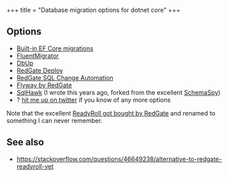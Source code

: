 +++
title = "Database migration options for dotnet core"
+++

## Options

* [Built-in EF Core migrations](https://docs.microsoft.com/en-us/ef/core/managing-schemas/migrations/?tabs=dotnet-core-cli)
* [FluentMigrator](https://fluentmigrator.github.io/)
* [DbUp](http://dbup.github.io/)
* [RedGate Deploy](https://www.red-gate.com/products/redgate-deploy/)
* [RedGate SQL Change Automation](https://documentation.red-gate.com/sca/developing-databases/concepts/migrations/migration-scripts)
* [Flyway by RedGate](https://flywaydb.org/)
* [SqlHawk](http://timabell.github.io/sqlHawk/) (I wrote this years ago, forked from the excellent [SchemaSpy](http://schemaspy.org/))
* ? [hit me up on twitter](https://twitter.com/tim_abell) if you know of any more options

Note that the excellent [ReadyRoll got bought by
RedGate](https://www.realwire.com/releases/Redgate-acquires-database-migrations-and-deployment-tool-ReadyRoll)
and renamed to something I can never remember.

## See also
* <https://stackoverflow.com/questions/46649238/alternative-to-redgate-readyroll-yet>
